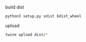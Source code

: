 build dist

```bash
python3 setup.py sdist bdist_wheel
```

upload

```bash
twine upload dist/*
```
